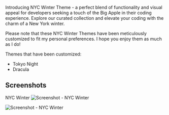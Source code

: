 Introducing NYC Winter Theme - a perfect blend of functionality and visual appeal for developers seeking a touch of the Big Apple in their coding experience. Explore our curated collection and elevate your coding with the charm of a New York winter.

Please note that these NYC Winter Themes have been meticulously customized to fit my personal preferences. I hope you enjoy them as much as I do!

Themes that have been customized:

- Tokyo Night
- Dracula

## Screenshots

NYC Winter
![Screenshot - NYC Winter](https://res.cloudinary.com/iamalmiir/image/upload/v1649403003/VSC%20Theme/pythonscreenshot_kvhsi0.png)

![Screenshot - NYC Winter](https://res.cloudinary.com/iamalmiir/image/upload/v1639437826/VSC%20Theme/Screen_Shot_2021-12-13_at_6.14.59_PM_ywtcaa.png)
